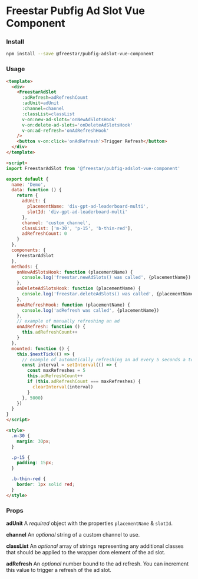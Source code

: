 # Freestar Pubfig Ad Slot Vue Component

### Install

```sh
npm install --save @freestar/pubfig-adslot-vue-component
```

### Usage

```html
<template>
  <div>
    <FreestarAdSlot
      :adRefresh=adRefreshCount
      :adUnit=adUnit
      :channel=channel
      :classList=classList
      v-on:new-ad-slots='onNewAdSlotsHook'
      v-on:delete-ad-slots='onDeleteAdSlotsHook'
      v-on:ad-refresh='onAdRefreshHook'
    />
    <button v-on:click='onAdRefresh'>Trigger Refresh</button>
  </div>
</template>

<script>
import FreestarAdSlot from '@freestar/pubfig-adslot-vue-component'

export default {
  name: 'Demo',
  data: function () {
    return {
      adUnit: {
        placementName: 'div-gpt-ad-leaderboard-multi',
        slotId: 'div-gpt-ad-leaderboard-multi'
      },
      channel: 'custom_channel',
      classList: ['m-30', 'p-15', 'b-thin-red'],
      adRefreshCount: 0
    }
  },
  components: {
    FreestarAdSlot
  },
  methods: {
    onNewAdSlotsHook: function (placementName) {
      console.log('freestar.newAdSlots() was called', {placementName})
    },
    onDeleteAdSlotsHook: function (placementName) {
      console.log('freestar.deleteAdSlots() was called', {placementName})
    },
    onAdRefreshHook: function (placementName) {
      console.log('adRefresh was called', {placementName})
    },
    // example of manually refreshing an ad
    onAdRefresh: function () {
      this.adRefreshCount++
    }
  },
  mounted: function () {
    this.$nextTick(() => {
      // example of automatically refreshing an ad every 5 seconds a total of 5 times
      const interval = setInterval(() => {
        const maxRefreshes = 5
        this.adRefreshCount++
        if (this.adRefreshCount === maxRefreshes) {
          clearInterval(interval)
        }
      }, 5000)
    })
  }
}
</script>

<style>
  .m-30 {
    margin: 30px;
  }

  .p-15 {
    padding: 15px;
  }

  .b-thin-red {
    border: 1px solid red;
  }
</style>
```

### Props

**adUnit**
A *required* object with the properties `placementName` & `slotId`.

**channel**
An *optional* string of a custom channel to use.

**classList**
An *optional* array of strings representing any additional classes that should be applied to the wrapper dom element of the ad slot.

**adRefresh**
An *optional* number bound to the ad refresh. You can increment this value to trigger a refresh of the ad slot.
